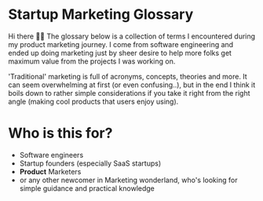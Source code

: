 # Startup Marketing Glossary
Hi there 👋🏻 The glossary below is a collection of terms I encountered during my product marketing journey. I come from software engineering and ended up doing marketing just by sheer desire to help more folks get maximum value from the projects I was working on.

'Traditional' marketing is full of acronyms, concepts, theories and more. It can seem overwhelming at first (or even confusing..), but in the end I think it boils down to rather simple considerations if you take it right from the right angle (making cool products that users enjoy using).

# Who is this for?
- Software engineers
- Startup founders (especially SaaS startups)
- **Product** Marketers
- or any other newcomer in Marketing wonderland, who's looking for simple guidance and practical knowledge
